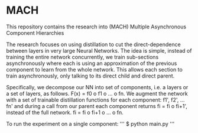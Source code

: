 # MACH

This repository contains the research into (MACH) Multiple Asynchronous Component Hierarchies

The research focuses on using distillation to cut the direct-dependence between layers in very large Neural Networks. The idea is simple, instead of training the entire network concurrently, we train sub-sections asynchronously where each is using an approximation of the previous component to learn from the whole network. This allows each section to train asynchronously, only talking to its direct child and direct parent.

Specifically, we decompose our NN into set of components, i.e. a layers or a set of layers, as follows. F(x) = f0 o f1 o ... o fn. We augment the network with a set of trainable distillation functions for each component: f1', f2', ... fn' and during a call from our parent each component returns fi = fi o fi+1', instead of the full network. fi = fi o fi+1 o ... o fn.

To run the experiment on a single component:
'''
$ python main.py
'''
